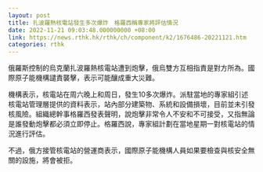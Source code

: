 ```yaml
---
layout: post
title: 扎波羅熱核電站發生多次爆炸　格羅西稱專家將評估情況
date: 2022-11-21 09:03:48.000000000 +08:00
link: https://news.rthk.hk/rthk/ch/component/k2/1676486-20221121.htm
categories: rthk
---
```


俄羅斯控制的烏克蘭扎波羅熱核電站遭到炮擊，俄烏雙方互相指責是對方所為。國際原子能機構譴責襲擊，表示可能釀成重大災難。

機構表示，核電站在周六晚上和周日，發生10多次爆炸。派駐當地的專家組引述核電站管理層提供的資料表示，站內部分建築物、系統和設備損壞，目前並未引發核風險。組織總幹事格羅西發表聲明，說炮擊非常令人不安和不可接受，又指無論是誰發動炮擊都必須立即停止。格羅西說，專家組計劃在當地星期一對核電站的情況進行評估。

不過，俄方接管核電站的營運商表示，國際原子能機構人員如果要檢查與核安全無關的設施，將會被拒。
